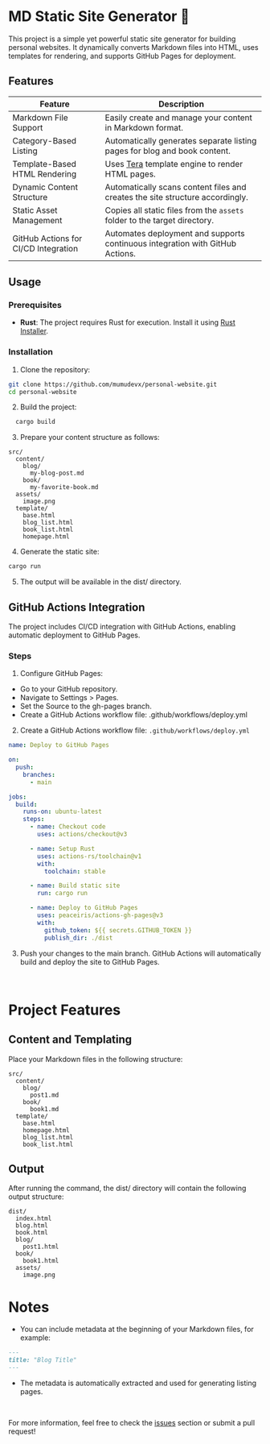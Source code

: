 # MD Static Site Generator 🚀

This project is a simple yet powerful static site generator for building personal websites. It dynamically converts Markdown files into HTML, uses templates for rendering, and supports GitHub Pages for deployment.

## Features

| Feature                              | Description                                                                   |
| ------------------------------------ | ----------------------------------------------------------------------------- |
| Markdown File Support                | Easily create and manage your content in Markdown format.                     |
| Category-Based Listing               | Automatically generates separate listing pages for blog and book content.     |
| Template-Based HTML Rendering        | Uses [Tera](https://tera.netlify.app/) template engine to render HTML pages.  |
| Dynamic Content Structure            | Automatically scans content files and creates the site structure accordingly. |
| Static Asset Management              | Copies all static files from the `assets` folder to the target directory.     |
| GitHub Actions for CI/CD Integration | Automates deployment and supports continuous integration with GitHub Actions. |

## Usage

### Prerequisites

- **Rust**: The project requires Rust for execution. Install it using [Rust Installer](https://www.rust-lang.org/tools/install).

### Installation

1. Clone the repository:

```sh
git clone https://github.com/mumudevx/personal-website.git
cd personal-website
```

2. Build the project:

```sh
  cargo build
```

3. Prepare your content structure as follows:

```
src/
  content/
    blog/
      my-blog-post.md
    book/
      my-favorite-book.md
  assets/
    image.png
  template/
    base.html
    blog_list.html
    book_list.html
    homepage.html
```

4. Generate the static site:

```sh
cargo run
```

5. The output will be available in the dist/ directory.

## GitHub Actions Integration

The project includes CI/CD integration with GitHub Actions, enabling automatic deployment to GitHub Pages.

### Steps

1. Configure GitHub Pages:

- Go to your GitHub repository.
- Navigate to Settings > Pages.
- Set the Source to the gh-pages branch.
- Create a GitHub Actions workflow file: .github/workflows/deploy.yml

2. Create a GitHub Actions workflow file: `.github/workflows/deploy.yml`

```yaml
name: Deploy to GitHub Pages

on:
  push:
    branches:
      - main

jobs:
  build:
    runs-on: ubuntu-latest
    steps:
      - name: Checkout code
        uses: actions/checkout@v3

      - name: Setup Rust
        uses: actions-rs/toolchain@v1
        with:
          toolchain: stable

      - name: Build static site
        run: cargo run

      - name: Deploy to GitHub Pages
        uses: peaceiris/actions-gh-pages@v3
        with:
          github_token: ${{ secrets.GITHUB_TOKEN }}
          publish_dir: ./dist
```

3. Push your changes to the main branch. GitHub Actions will automatically build and deploy the site to GitHub Pages.

<br>

# Project Features

## Content and Templating

Place your Markdown files in the following structure:

```
src/
  content/
    blog/
      post1.md
    book/
      book1.md
  template/
    base.html
    homepage.html
    blog_list.html
    book_list.html
```

## Output

After running the command, the dist/ directory will contain the following output structure:

```
dist/
  index.html
  blog.html
  book.html
  blog/
    post1.html
  book/
    book1.html
  assets/
    image.png
```

# Notes

- You can include metadata at the beginning of your Markdown files, for example:

```markdown
---
title: "Blog Title"
---
```

- The metadata is automatically extracted and used for generating listing pages.

<br>

For more information, feel free to check the [issues](https://github.com/mumudevx/md-static-site-generator/issues) section or submit a pull request!
